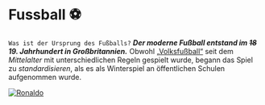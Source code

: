 # Fussball ⚽ 
`Was ist der Ursprung des Fußballs?` ***Der moderne Fußball entstand im ~~18~~ 19. Jahrhundert in Großbritannien.*** Obwohl [„Volksfußball“](https://www.football-stadiums.co.uk/images/Articles/folk-football/football-1750.jpg) seit dem *Mittelalter* mit unterschiedlichen Regeln gespielt wurde, begann das Spiel zu *standardisieren*, als es als Winterspiel an öffentlichen Schulen aufgenommen wurde.

[![Ronaldo](https://i.guim.co.uk/img/media/bc0e0017978134f94ca079c5a17f5a66fd94d312/0_200_3894_2337/master/3894.jpg?width=1200&height=1200&quality=85&auto=format&fit=crop&s=f359ae0512135d177abaf341a7ad322f)](https://en.wikipedia.org/wiki/Cristiano_Ronaldo)

